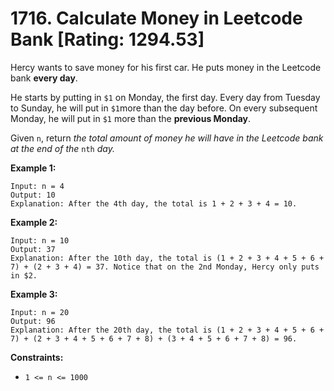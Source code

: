 #  1716. Calculate Money in Leetcode Bank [Rating: 1294.53]

Hercy wants to save money for his first car. He puts money in the Leetcode bank **every day**.

He starts by putting in `$1` on Monday, the first day. Every day from Tuesday to Sunday, he will put in `$1`more than the day before. On every subsequent Monday, he will put in `$1` more than the **previous Monday**.

Given `n`, return *the total amount of money he will have in the Leetcode bank at the end of the* `nth` *day.*

 

**Example 1:**

```
Input: n = 4
Output: 10
Explanation: After the 4th day, the total is 1 + 2 + 3 + 4 = 10.
```

**Example 2:**

```
Input: n = 10
Output: 37
Explanation: After the 10th day, the total is (1 + 2 + 3 + 4 + 5 + 6 + 7) + (2 + 3 + 4) = 37. Notice that on the 2nd Monday, Hercy only puts in $2.
```

**Example 3:**

```
Input: n = 20
Output: 96
Explanation: After the 20th day, the total is (1 + 2 + 3 + 4 + 5 + 6 + 7) + (2 + 3 + 4 + 5 + 6 + 7 + 8) + (3 + 4 + 5 + 6 + 7 + 8) = 96.
```

 

**Constraints:**

- `1 <= n <= 1000`